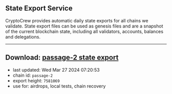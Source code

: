 ## State Export Service
CryptoCrew provides automatic daily state exports for all chains we validate. State export files can be used as genesis files and are a snapshot of the current blockchain state, including all validators, accounts, balances and delegations.

---
**Download: [passage-2 state export](https://dl-eu2.ccvalidators.com/SERVICE/passage/passage-2_export_7581069.json)**
---

- last updated: Wed Mar 27 2024 07:20:53
- chain id: `passage-2`
- export height: `7581069`
- use for: airdrops, local tests, chain recovery
